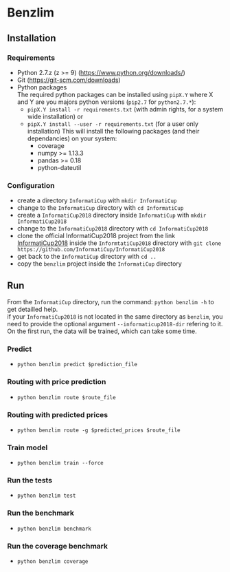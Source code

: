 # Benzlim

## Installation

### Requirements
  - Python 2.7.z (z >= 9) (https://www.python.org/downloads/)
  - Git (https://git-scm.com/downloads)
  - Python packages  
    The required python packages can be installed using `pipX.Y` where X and Y are you majors python versions (`pip2.7` for `python2.7.*`):
    - `pipX.Y install -r requirements.txt` (with admin rights, for a system wide installation) or  
    - `pipX.Y install --user -r requirements.txt` (for a user only installation)
    This will install the following packages (and their dependancies) on your system:
      - coverage
      - numpy >= 1.13.3
      - pandas >= 0.18
      - python-dateutil

### Configuration
- create a directory `InformatiCup` with `mkdir InformatiCup`
- change to the `InformatiCup` directory with `cd InformatiCup`
- create a `InformatiCup2018` directory inside `InformatiCup` with `mkdir InformatiCup2018`
- change to the `InformatiCup2018` directory with `cd InformatiCup2018`
- clone the official InformatiCup2018 project from the link [InformatiCup2018](https://github.com/InformatiCup/InformatiCup2018 ) inside the `InformtatiCup2018` directory with `git clone https://github.com/InformatiCup/InformatiCup2018`
- get back to the `InformatiCup` directory with `cd ..`
- copy the `benzlim` project inside the `InformatiCup` directory


## Run

   From the `InformatiCup` directory, run the command: `python benzlim -h` to get detailled help.  
   if your `InformatiCup2018` is not located in the same directory as `benzlim`, you need to provide the optional argument `--informaticup2018-dir` refering to it.  
   On the first run, the data will be trained, which can take some time.

### Predict

- `python benzlim predict $prediction_file`

### Routing with price prediction

- `python benzlim route $route_file`

### Routing with predicted prices

- `python benzlim route -g $predicted_prices $route_file`

### Train model

- `python benzlim train --force`

### Run the tests

- `python benzlim test`

### Run the benchmark

- `python benzlim benchmark`

### Run the coverage benchmark

- `python benzlim coverage`
